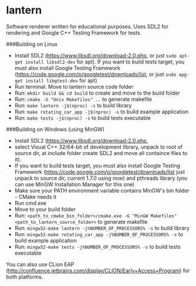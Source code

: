 lantern
=======

Software renderer written for educational purposes. Uses SDL2 for rendering and Google C++ Testing Framework for tests.

###Building on Linux
* Install SDL2 (https://www.libsdl.org/download-2.0.php, or just ```sudo apt-get install libsdl2-dev``` for apt). If you want to build tests target, you must also install Google Testing Framework (https://code.google.com/p/googletest/downloads/list, or just ```sudo apg-get install libgtest-dev``` for apt)
* Run terminal. Move to lantern source code folder
* Run: ```mkdir build && cd build``` to create and move to the build folder
* Run: ```cmake -G "Unix Makefiles" ..``` to generate makefile
* Run: ```make lantern -j$(nproc) -s``` to build library
* Run: ```make rotating_car_app -j$(nproc) -s``` to build example application
* Run: ```make tests -j$(nproc) -s``` to build tests executable

###Building on Windows (using MinGW)
* Install SDL2 (https://www.libsdl.org/download-2.0.php,
* select Visual C++ 32/64-bit of development library, unpack to root of source dir, at include folder create SDL2 and move all containce files to it).
* If you want to build tests target, you must also install Google Testing Framework (https://code.google.com/p/googletest/downloads/list just unpack to source dir, current 1.7.0 using now) and pthreads library (you can use MinGW Installation Manager for this one)
* Make sure your PATH environment variable contains MinGW's bin folder - CMake needs it
* Run cmd.exe
* Move to your build folder
* Run: ```<path_to_cmake_bin_folder>/cmake.exe -G "MinGW Makefiles" <path_to_lantern_source_folder>``` to generate makefile
* Run: ```mingw32-make lantern -j%NUMBER_OF_PROCESSORS% -s``` to build library
* Run: ```mingw32-make rotating_car_app -j%NUMBER_OF_PROCESSORS% -s``` to build example application
* Run: ```mingw32-make tests -j%NUMBER_OF_PROCESSORS% -s``` to build tests executable

You can also use CLion EAP (http://confluence.jetbrains.com/display/CLION/Early+Access+Program) for both platforms.
